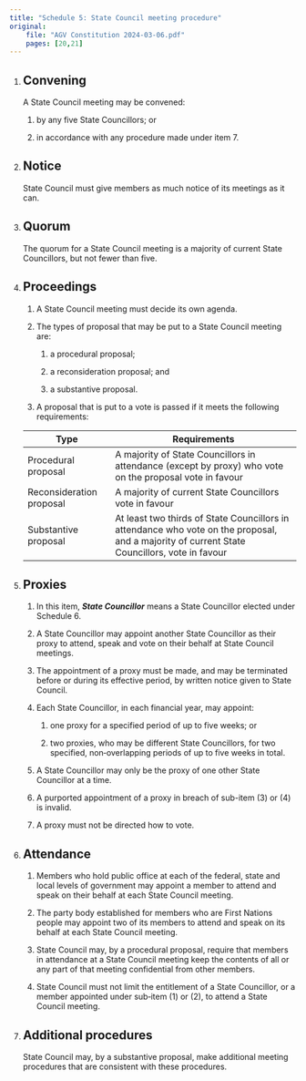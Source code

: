```yaml
---
title: "Schedule 5: State Council meeting procedure"
original:
    file: "AGV Constitution 2024-03-06.pdf"
    pages: [20,21]
---
```


1. ## Convening

    A State Council meeting may be convened:

    1.  by any five State Councillors; or

    2.  in accordance with any procedure made under item 7.

2. ## Notice

    State Council must give members as much notice of its meetings as it
    can.

3. ## Quorum

    The quorum for a State Council meeting is a majority of current State
    Councillors, but not fewer than five.

4. ## Proceedings

    1.  A State Council meeting must decide its own agenda.

    2.  The types of proposal that may be put to a State Council meeting
        are:

        <subclause-letters>

        1.  a procedural proposal;

        2.  a reconsideration proposal; and

        3.  a substantive proposal.

        </subclause-letters>

    3.  A proposal that is put to a vote is passed if it meets the
        following requirements:

    <table>
    <colgroup>
    <col style={{width: "30%"}} />
    <col style={{width: "69%"}} />
    </colgroup>
    <thead>
    <tr className="header">
    <th><strong>Type</strong></th>
    <th><strong>Requirements</strong></th>
    </tr>
    </thead>
    <tbody>
    <tr className="odd">
    <td>Procedural proposal</td>
    <td>A majority of State Councillors in attendance (except by proxy) who vote on the proposal vote in favour</td>
    </tr>
    <tr className="even">
    <td>Reconsideration proposal</td>
    <td>A majority of current State Councillors vote in favour</td>
    </tr>
    <tr className="odd">
    <td>Substantive proposal</td>
    <td>At least two thirds of State Councillors in attendance who vote on the proposal, and a majority of current State Councillors, vote in favour</td>
    </tr>
    </tbody>
    </table>

5. ## Proxies

    1.  In this item, ***State Councillor*** means a State Councillor elected under Schedule 6.

    2.  A State Councillor may appoint another State Councillor as their
        proxy to attend, speak and vote on their behalf at State Council
        meetings.

    3.  The appointment of a proxy must be made, and may be terminated
        before or during its effective period, by written notice given
        to State Council.

    4.  Each State Councillor, in each financial year, may appoint:

        <subclause-letters>

        1.  one proxy for a specified period of up to five weeks; or

        2.  two proxies, who may be different State Councillors, for two
            specified, non‑overlapping periods of up to five weeks in
            total.

        </subclause-letters>

    5.  A State Councillor may only be the proxy of one other State
        Councillor at a time.

    6.  A purported appointment of a proxy in breach of sub-item (3)
        or (4) is invalid.

    7.  A proxy must not be directed how to vote.

6. ## Attendance

    1.  Members who hold public office at each of the federal, state and
        local levels of government may appoint a member to attend and
        speak on their behalf at each State Council meeting.

    2.  The party body established for members who are First Nations
        people may appoint two of its members to attend and speak on its
        behalf at each State Council meeting.

    3.  State Council may, by a procedural proposal, require that
        members in attendance at a State Council meeting keep the
        contents of all or any part of that meeting confidential from
        other members.

    4.  State Council must not limit the entitlement of a State
        Councillor, or a member appointed under sub‑item (1) or (2), to
        attend a State Council meeting.

7. ## Additional procedures

    State Council may, by a substantive proposal, make additional meeting
    procedures that are consistent with these procedures.


